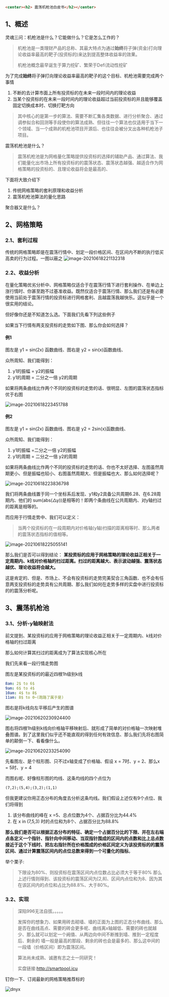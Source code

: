    ```html
<center><h2> 震荡机枪池白皮书</h2></center>
   ```


   ## 1、概述

灵魂三问：机枪池是什么？它能做什么？它是怎么工作的？

> 机枪池是一类理财产品的总称、其最大特点为通过**始终**将子弹(资金)打向理论收益率最高的靶子(投资标的)来达到提高整体收益率的效果。
>
> 机枪池概念最早诞生于算力挖矿、繁荣于Defi流动性挖矿

为了完成**始终**将子弹打向理论收益率最高的靶子的这个目标、机枪池需要完成两个事情

1. 不断的去计算市面上所有投资标的在未来一段时间内的理论收益
2. 当某个投资标的在未来一段时间内的理论收益超过当前投资标的并且能够覆盖固定切换成本时、切换打靶方向

> 其中核心的是第一步的算法、需要不断汇集各类数据、进行分析聚合、通过调参拟合和回测等手段使你的算法成熟、但往往一个算法也仅适用于当下一个领域、当一个成熟的机枪池项目开源后、也往往会被分叉出各种机枪池子项目。

震荡机枪池是什么？

> 震荡机枪池是为网格量化策略提供投资标的选择的辅助产品、通过算法、我们能量化出市场上所有投资标的的震荡状态、震荡状态越强、越适合作为网格策略的投资标的、且理论收益将会是最高的、

下面将大致介绍下

1. 传统网格策略的套利原理和收益分析
2. 震荡机枪池算法的量化思路

聚合器又是什么？ 

   ## 2、网格策略

   ### 2.1、套利过程

传统的网格策略即是在震荡行情中、划定一段价格区间、在区间内不断的执行低买高卖的行为过程。一图以蔽之   ![image-20210618221132318](https://img-blog.csdnimg.cn/img_convert/6a1c7856c2c413208eefa60b22f5f7a9.png)

   ### 2.2、收益分析

在量化策略优劣分析中、网格策略仅适合于在震荡行情下进行套利操作、在单边上涨行情时、你甚至跑不过基准收益。既然仅适合于震荡行情、那么我们还是有必要使用当前处于震荡行情的投资标进行网格套利、且越震荡我越快乐。这似乎是一个很实用的结论。

但好像你还是不知道怎么选。下面我们先看下列这些例子

如果当下行情有两支投资标的走势如下图、那么你会如何选择？

   #### 例1

图左是 y1 = sin(2x) 函数曲线、图右是 y2 = sin(x)函数曲线、

众所周知、我们能得到：

1. y1的振幅 = y2的振幅
2. y1的周期 = 二分之一倍 y2的周期

如果将两条曲线比作两个不同的投资标的走势的话、很明显、左图的震荡状态指标优于右图

   ![image-20210618223451788](https://img-blog.csdnimg.cn/img_convert/2ff9b0f3d7d0105ccd27605485f3a362.png)

   #### 例2

图左是 y1 = sin(2x) 函数曲线、图右是 y2 = 2sin(x)函数曲线、

众所周知、我们能得到：

1. y1的振幅 =二分之一倍 y2的振幅
2. y1的周期 = 二分之一倍 y2的周期

如果将两条曲线比作两个不同的投资标的走势的话、你也不太好选择、左图虽然周期更小、但是振幅也较小、右图虽然周期大、但是振幅也大、那么如何选择呢？

   ![image-20210618223836798](https://img-blog.csdnimg.cn/img_convert/3b63081f0f5ed508bb7389a7551bcc2e.png)

我们将两条曲线置于同一个坐标系后发现、y1和y2具备公共周期6.28、在6.28周期内、他们的 sum(abs(△y))是相等的！即两个条曲线在公共周期内、对y轴扫过的距离是相等的。

而应用于行情走势中、我们可以定义：

> 当两个投资标的在一段周期内对价格轴(y轴)扫描的距离相等时、那么两者的震荡状态指标的值相等。

   ![image-20210618225055141](https://img-blog.csdnimg.cn/img_convert/f5f59724ed67ec43932eed63cab11877.png)

那么我们是否可以得到结论： **某投资标的应用于网格策略的理论收益正相关于一定周期内、k线对价格轴的扫过距离。扫过的距离越大、表示波动越强、震荡状态越优、理论收益将会越大。**

这是肯定的、但是、市场上、不会有投资标的走势完美契合三角函数、也不会有任意两支投资标的走势具有公共周期、那么我们如何在走势多样的实盘中进行投资标的的震荡分析呢。

   ## 3、震荡机枪池

   ### 3.1、分析-y轴映射法

前文提到、某投资标的应用于网格策略的理论收益正相关于一定周期内、k线对价格轴的扫过距离

那么如何计算其扫过的距离成为了算法实现核心所在

我们先来看一段行情走势图

图左是某投资标的的最近四根1h级别k线

```yaml
8am: 2$ to 6$
9am: 6$ to 4$
10am: 4$ to 8$
11am: 8$ to 0~(跑路了属于是)
```

图右是将k线向左平移后产生的图谱

![image-20210620230924400](https://img-blog.csdnimg.cn/img_convert/580ccedc10b639d293e49eec87757809.png)

图右将四根1h级别k线向价格轴平移映射后、就形成了简单的对价格轴一次映射堆叠图谱。到了这里我们似乎还不能直观的得到任何有效信息、那么我们先将右图简单的颠倒一下、看看像什么。

![image-20210620233254090](https://img-blog.csdnimg.cn/img_convert/69183093dcd5522d2d88a6acad5da27a.png)

先看图左、是个柱形图、只不过x轴变成了价格轴、假设 x = 7时、y = 2、那么x = 5时、y = 4

而图右呢、好像柱形图的均线、这条均线的四个点位为

```html
(7,2);(5,4);(3,2);(1,1)
```

但我更建议你用正态分布的角度去分析这条均线。我们假设上述仅有9个点位、我们将得到

1. 该分布曲线的峰在 x =5、总点位数为4个、占据百分比为44.4%
2. 在 x in (7,5,3) 时的点位和为8个、占据百分比为88.8%

**那么我们是否可以根据正态分布的特征、确定一个占据百分比的下限、并在左右端点各定义一个指针、指针向中间移动、当双指针围成的区间内的点数和比上总点数接近于这个下线时、把左右指针所在价格围成的价格区间定义为该投资标的的震荡区间、通过计算震荡区间内的点位总数来得到一个可量化的指标**。

举个栗子:

> 下限设为80%、则投资标在震荡区间内点位数占比必须大于等于80%
> 那么上述行情则得到、该投资标的震荡区间为[2,8]、区间内点位和为8、因为其在该区间内的点位和占比为88.8%、大于80%。

   ### 3.2、实现

> 深陷996无法自拔。。。。。
>
> 发挥你的想象力、如果用砖去砌墙、墙的正面为上图的正态分布曲线、那么是否在曲线高点、需要的砖会更多呢、曲线离x轴越低、需要的砖也就越少、那么就可以划定一个阙值、从两边向中间不断推到墙、推到一定程度后、剩余的  墙一般是最高的那段、剩余的砖也会是最多的、那么这中间的一段墙（价格区间）即为震荡区间。
>
> 算法尚未成熟、诚邀有志之士一同研究！
>
> 实盘链接:http://smartpool.icu

钉你一下、订阅最新的网格策略推荐标的   

![dnyx](https://img-blog.csdnimg.cn/img_convert/62d43625d00827f87d4f100fa226ab85.png)


